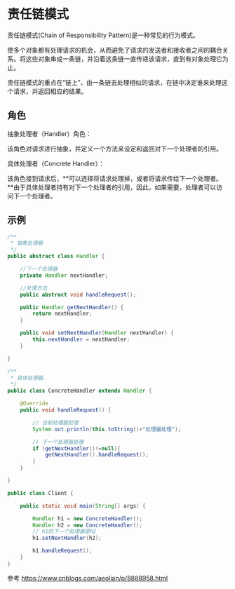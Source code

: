 # 责任链模式

责任链模式(Chain of Responsibility Pattern)是一种常见的行为模式。

使多个对象都有处理请求的机会，从而避免了请求的发送者和接收者之间的耦合关系。将这些对象串成一条链，并沿着这条链一直传递该请求，直到有对象处理它为止。

责任链模式的重点在“链上”，由一条链去处理相似的请求，在链中决定谁来处理这个请求，并返回相应的结果。



## 角色

抽象处理者（Handler）角色：

该角色对请求进行抽象，并定义一个方法来设定和返回对下一个处理者的引用。



具体处理者（Concrete Handler）：

该角色接到请求后，**可以选择将请求处理掉，或者将请求传给下一个处理者。**由于具体处理者持有对下一个处理者的引用，因此，如果需要，处理者可以访问下一个处理者。



## 示例

```java
/**
 * 抽象处理器
 */
public abstract class Handler {

    //下一个处理器
    private Handler nextHandler;

    //处理方法
    public abstract void handleRequest();

    public Handler getNextHandler() {
        return nextHandler;
    }

    public void setNextHandler(Handler nextHandler) {
        this.nextHandler = nextHandler;
    }

}
```



```java
/**
 * 具体处理器.
 */
public class ConcreteHandler extends Handler {

    @Override
    public void handleRequest() {

        // 当前处理器处理
        System.out.println(this.toString()+"处理器处理");

        // 下一个处理器处理
        if (getNextHandler()!=null){
            getNextHandler().handleRequest();
        }
    }

}
```



```java
public class Client {

    public static void main(String[] args) {

        Handler h1 = new ConcreteHandler();
        Handler h2 = new ConcreteHandler();
        // h1的下一个处理器是h2
        h1.setNextHandler(h2);

        h1.handleRequest();
    }
}
```

































参考 https://www.cnblogs.com/aeolian/p/8888958.html